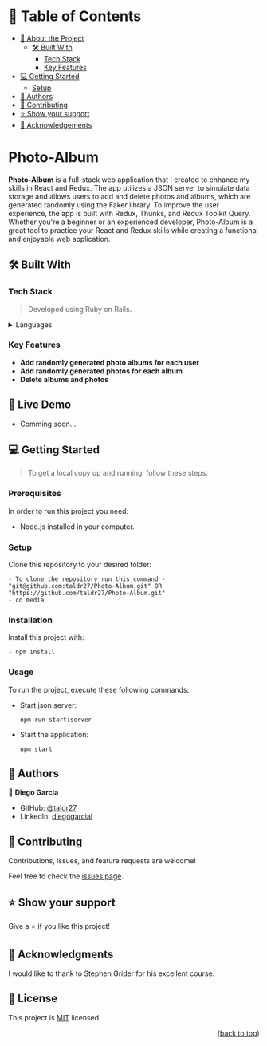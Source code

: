 <a name="readme-top"></a>

# 📗 Table of Contents

- [📖 About the Project](#about-project)
  - [🛠 Built With](#built-with)
    - [Tech Stack](#tech-stack)
    - [Key Features](#key-features)
- [💻 Getting Started](#getting-started)
  - [Setup](#setup)
- [👥 Authors](#authors)
- [🤝 Contributing](#contributing)
- [⭐️ Show your support](#support)
- [🙏 Acknowledgements](#acknowledgements)

<!-- PROJECT DESCRIPTION -->

# Photo-Album <a name="about-project"></a>

**Photo-Album** is a full-stack web application that I created to enhance my skills in React and Redux. The app utilizes a JSON server to simulate data storage and allows users to add and delete photos and albums, which are generated randomly using the Faker library. To improve the user experience, the app is built with Redux, Thunks, and Redux Toolkit Query. Whether you're a beginner or an experienced developer, Photo-Album is a great tool to practice your React and Redux skills while creating a functional and enjoyable web application.


## 🛠 Built With <a name="built-with"></a>

### Tech Stack <a name="tech-stack"></a>

> Developed using Ruby on Rails.
<details>
  <summary>Languages</summary>
  <ul>
    <li><a href="https://reactjs.org/">React</a></li>
  </ul>
    <ul>
    <li><a href="https://redux.js.org/">Redux</a></li>
  </ul>
</details>

### Key Features <a name="key-features"></a>
- **Add randomly generated photo albums for each user**
- **Add randomly generated photos for each album**
- **Delete albums and photos**

## 🚀 Live Demo <a name="live-demo"></a>

- Comming soon...

## 💻 Getting Started <a name="getting-started"></a>
> To get a local copy up and running, follow these steps.

### Prerequisites

In order to run this project you need:

- Node.js installed in your computer.

### Setup
Clone this repository to your desired folder:
```
- To clone the repository run this command - "git@github.com:taldr27/Photo-Album.git" OR "https://github.com/taldr27/Photo-Album.git"
- cd media
```
### Installation
Install this project with:
```
- npm install
```

### Usage
To run the project, execute these following commands:
- Start json server:
  ```
  npm run start:server
  ```

- Start the application: 
  ```
  npm start
  ```
## 👥 Authors <a name="authors"></a>

👤 **Diego Garcia**

- GitHub: [@taldr27](https://github.com/taldr27)
- LinkedIn: [diegogarcial](https://www.linkedin.com/in/diegogarcial/)

## 🤝 Contributing <a name="contributing"></a>

Contributions, issues, and feature requests are welcome!

Feel free to check the [issues page](../../issues/).


## ⭐️ Show your support <a name="support"></a>

Give a ⭐️ if you like this project!


## 🙏 Acknowledgments <a name="acknowledgements"></a>

I would like to thank to Stephen Grider for his excellent course.

## 📝 License <a name="license"></a>

This project is [MIT](./LICENSE) licensed.

<p align="right">(<a href="#readme-top">back to top</a>)</p>
